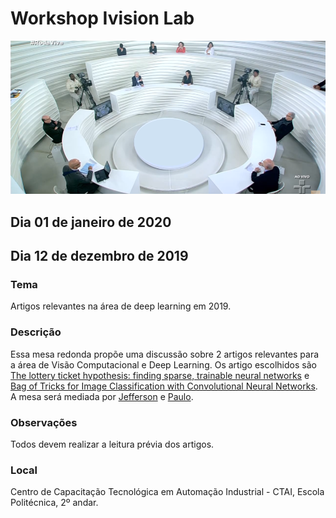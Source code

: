 # Workshop Ivision Lab

![Mesa Redonda](https://raw.githubusercontent.com/IvisionLab/workshop-ivision/master/imgs/mesa.png "Mesa Redonda")

## Dia 01 de janeiro de 2020

## Dia 12 de dezembro de 2019

### Tema
Artigos relevantes na área de deep learning em 2019.

### Descrição
Essa mesa redonda propõe uma discussão sobre 2 artigos relevantes para a área de Visão Computacional e Deep Learning.
Os artigo escolhidos são [The lottery ticket hypothesis: finding sparse, trainable neural networks](https://arxiv.org/pdf/1803.03635.pdf) e [Bag of Tricks for Image Classification with Convolutional Neural Networks](http://openaccess.thecvf.com/content_CVPR_2019/papers/He_Bag_of_Tricks_for_Image_Classification_with_Convolutional_Neural_Networks_CVPR_2019_paper.pdf).
A mesa será mediada por [Jefferson](https://github.com/jeffersonfs) e [Paulo](https://github.com/paulo-chagas).

### Observações
Todos devem realizar a leitura prévia dos artigos. 

### Local
Centro de Capacitação Tecnológica em Automação Industrial - CTAI,  Escola Politécnica, 2º andar.

